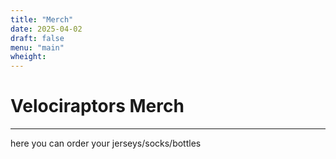 ```yaml
---
title: "Merch"
date: 2025-04-02
draft: false
menu: "main"
wheight: 
---
```


# Velociraptors Merch

---

here you can order your jerseys/socks/bottles